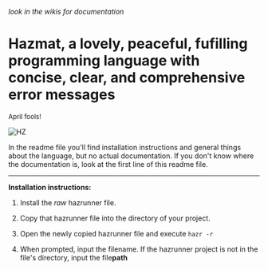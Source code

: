 _look in the wikis for documentation_
# Hazmat, a lovely, peaceful, fufilling programming language with concise, clear, and comprehensive error messages
<font size=2>April fools!</font>

![HZ](https://github.com/soupScript/Hazmat/assets/120066246/7f70076a-aa6b-4379-a1d3-d5ca512b09b4)

In the readme file you'll find installation instructions and general things about the language, but no actual documentation. If you don't know where the documentation is, look at the first line of this readme file.

<hr>


**Installation instructions:**


1. Install the _raw_ hazrunner file.

2. Copy that hazrunner file into the directory of your project.

3. Open the newly copied hazrunner file and execute `hazr -r`

4. When prompted, input the filename. If the hazrunner project is not in the file's directory, input the file**path**



